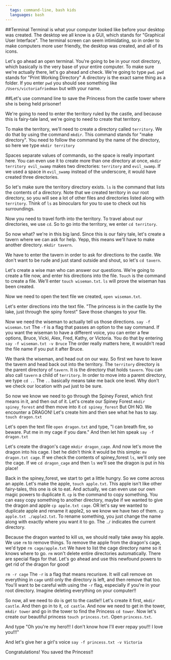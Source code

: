 ```yaml
---
  tags: command-line, bash kids
  languages: bash
---
```


##Terminal
Terminal is what your computer looked like before your desktop was created. The desktop we all know is a GUI, which stands for "Graphical User Interface". The terminal screen can seem intimidating, so in order to make computers more user friendly, the desktop was created, and all of its icons.


Let's go ahead an open terminal. You're going to be in your root directory, which basically is the very base of your entire computer. To make sure we're actually there, let's go ahead and check. We're going to type `pwd`. `pwd` stands for "Print Working Directory" A directory is the exact same thing as a folder. If you enter `pwd` you should see something like `/Users/victoriafriedman` but with your name.


##Let's use command line to save the Princess from the castle tower where she is being held prisoner! 


We're going to need to enter the territory ruled by the castle, and because this is fairy-tale land, we're going to need to create that territory.

To make the territory, we'll need to create a directory called `territory`. We do that by using the command `mkdir`. This command stands for "make directory". You need to follow the command by the name of the directory, so here we type `mkdir territory`

Spaces separate values of commands, so the space is really important here. You can even use it to create more than one directory at once, `mkdir territory evil_swamp` makes two directories: `territory` and `evil_swamp`. If we used a space in `evil_swamp` instead of the underscore, it would have created three directories. 

So let's make sure the territory directory exists. `ls` is the command that lists the contents of a directory. Note that we created territory in our root directory, so you will see a lot of other files and directories listed along with `territory`. Think of `ls` as binoculars for you to use to check out his surroundings.

Now you need to travel forth into the territory. To travel about our directories, we use `cd`. So to go into the territory, we enter `cd territory`. 

So now what? we're in this big land. Since this is our fairy tale, let's create a tavern where we can ask for help. Yepp, this means we'll have to make another directory. `mkdir tavern`.

We have to enter the tavern in order to ask for directions to the castle. We don't want to be rude and just stand outside and shout, so let's `cd tavern`.

Let's create a wise man who can answer our questions. We're going to create a file now, and enter his directions into the file. `Touch` is the command to create a file. We'll enter `touch wiseman.txt`.
`ls` will prove the wiseman has been created.

Now we need to open the text file we created, `open wiseman.txt`.

Let's enter directions into the text file. "The princess is in the castle by the lake, just through the spiny forest" Save those changes to your file.

Now we need the wiseman to actually tell us those directions. `say -f wiseman.txt`
The `-f` is a flag that passes an option to the say command. If you want the wiseman to have a different voice, you can enter a few options, Bruce, Vicki, Alex, Fred, Kathy, or Victoria. You do that by entering `say -f wiseman.txt -v Bruce` The order really matters here, it wouldn't read the file name if you put it after Bruce.

We thank the wiseman, and head out on our way. So first we have to leave the tavern and head back out into the territory. The `territory` directory is the parent directory of `tavern`. It is the directory that holds `tavern`. You can also call `tavern` a child of `territory`. In order to move into a parent directory, we type `cd ..` The `..` basically means take me back one level. Why don't we check our location with `pwd` just to be sure.

So now we know we need to go through the Spiney Forest, which first means in it, and then out of it. Let's create our Spiney Forest `mkdir spiney_forest` and then move into it `cd spiney_forest` But OH NO. We encounter a DRAGON! Let's create him and then see what he has to say. `touch dragon.txt` 

Let's open the text file `open dragon.txt` and type, "I can breath fire, so beware. Put me in my cage if you dare." And then let him speak `say -f dragon.txt` 

Let's create the dragon's cage `mkdir dragon_cage`. And now let's move the dragon into his cage. I bet he didn't think it would be this simple: `mv dragon.txt cage`. If we check the contents of spiney_forest `ls`, we'll only see the cage. If we `cd dragon_cage` and then `ls` we'll see the dragon is put in his place!

Back in the spiney_forest, we start to get a little hungry. So we come across an apple. Let's make the apple, `touch apple.txt`. This apple isn't like other fairy-tales, this one is ok to eat. And actually, we can even use our own magic powers to duplicate it.  `cp` is the command to copy something. You can easy copy something to another directory, maybe if we wanted to give the dragon and apple `cp apple.txt cage`. OR let's say we wanted to duplicate apple and rename it apple2, so we know we have two of them. `cp apple.txt ./apple2.txt`. To rename something, you just change the name along with exactly where you want it to go. The `./` indicates the current directory.

Because the dragon wanted to kill us, we should really take away his apple. We use `rm` to remove things. To remove the apple from the dragon's cage, we'd type `rm cage/apple.txt` We have to list the cage directory name so it knows where to go. `rm` won't delete entire directories automatically. There are special flags for that. Let's go ahead and use this newfound powers to get rid of the dragon for good!

`rm -r cage` The `-r` is a flag that means recurisve. It will call remove on everything in `cage` until only the directory is left, and then remove that too. You'll want to be careful with using the `-r` flag, especially if you're in your root directory. Imagine deleting everything on your computer!!

So now, all we need to do is get to the castle!! Let's create it first, `mkdir castle`. And then go in to it, `cd castle`. And now we need to get in the tower, `mkdir tower` and go in the tower to find the Princess `cd tower`. Now let's create our beautiful princess `touch princess.txt`. Open `princess.txt`. 

And type "Oh you're my hero!!! I don't know how I'll ever repay you!!! I love you!!!"

And let's give her a girl's voice `say -f princess.txt -v Victoria`

Congratulations! You saved the Princess!!




